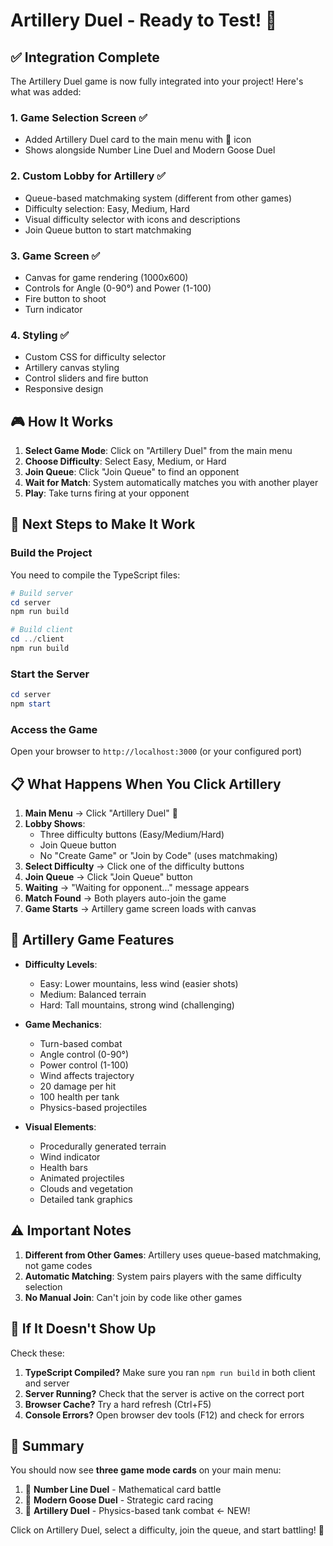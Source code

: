 # Artillery Duel - Ready to Test! 🎯

## ✅ Integration Complete

The Artillery Duel game is now fully integrated into your project! Here's what was added:

### 1. **Game Selection Screen** ✅
- Added Artillery Duel card to the main menu with 🎯 icon
- Shows alongside Number Line Duel and Modern Goose Duel

### 2. **Custom Lobby for Artillery** ✅
- Queue-based matchmaking system (different from other games)
- Difficulty selection: Easy, Medium, Hard
- Visual difficulty selector with icons and descriptions
- Join Queue button to start matchmaking

### 3. **Game Screen** ✅
- Canvas for game rendering (1000x600)
- Controls for Angle (0-90°) and Power (1-100)
- Fire button to shoot
- Turn indicator

### 4. **Styling** ✅
- Custom CSS for difficulty selector
- Artillery canvas styling
- Control sliders and fire button
- Responsive design

## 🎮 How It Works

1. **Select Game Mode**: Click on "Artillery Duel" from the main menu
2. **Choose Difficulty**: Select Easy, Medium, or Hard
3. **Join Queue**: Click "Join Queue" to find an opponent
4. **Wait for Match**: System automatically matches you with another player
5. **Play**: Take turns firing at your opponent

## 🔧 Next Steps to Make It Work

### Build the Project

You need to compile the TypeScript files:

```powershell
# Build server
cd server
npm run build

# Build client  
cd ../client
npm run build
```

### Start the Server

```powershell
cd server
npm start
```

### Access the Game

Open your browser to `http://localhost:3000` (or your configured port)

## 📋 What Happens When You Click Artillery

1. **Main Menu** → Click "Artillery Duel" 🎯
2. **Lobby Shows**:
   - Three difficulty buttons (Easy/Medium/Hard)
   - Join Queue button
   - No "Create Game" or "Join by Code" (uses matchmaking)
3. **Select Difficulty** → Click one of the difficulty buttons
4. **Join Queue** → Click "Join Queue" button
5. **Waiting** → "Waiting for opponent..." message appears
6. **Match Found** → Both players auto-join the game
7. **Game Starts** → Artillery game screen loads with canvas

## 🎯 Artillery Game Features

- **Difficulty Levels**:
  - Easy: Lower mountains, less wind (easier shots)
  - Medium: Balanced terrain
  - Hard: Tall mountains, strong wind (challenging)

- **Game Mechanics**:
  - Turn-based combat
  - Angle control (0-90°)
  - Power control (1-100)
  - Wind affects trajectory
  - 20 damage per hit
  - 100 health per tank
  - Physics-based projectiles

- **Visual Elements**:
  - Procedurally generated terrain
  - Wind indicator
  - Health bars
  - Animated projectiles
  - Clouds and vegetation
  - Detailed tank graphics

## ⚠️ Important Notes

1. **Different from Other Games**: Artillery uses queue-based matchmaking, not game codes
2. **Automatic Matching**: System pairs players with the same difficulty selection
3. **No Manual Join**: Can't join by code like other games

## 🐛 If It Doesn't Show Up

Check these:

1. **TypeScript Compiled?** Make sure you ran `npm run build` in both client and server
2. **Server Running?** Check that the server is active on the correct port
3. **Browser Cache?** Try a hard refresh (Ctrl+F5)
4. **Console Errors?** Open browser dev tools (F12) and check for errors

## 📝 Summary

You should now see **three game mode cards** on your main menu:
1. 🔢 **Number Line Duel** - Mathematical card battle
2. 🦢 **Modern Goose Duel** - Strategic card racing
3. 🎯 **Artillery Duel** - Physics-based tank combat ← NEW!

Click on Artillery Duel, select a difficulty, join the queue, and start battling! 🚀
